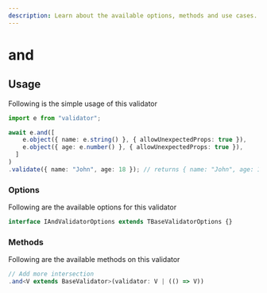 ```yaml
---
description: Learn about the available options, methods and use cases.
---
```


# and

## Usage

Following is the simple usage of this validator

```typescript
import e from "validator";

await e.and([
    e.object({ name: e.string() }, { allowUnexpectedProps: true }),
    e.object({ age: e.number() }, { allowUnexpectedProps: true }),
  ]
)
.validate({ name: "John", age: 18 }); // returns { name: "John", age: 18 }
```

### Options

Following are the available options for this validator

```typescript
interface IAndValidatorOptions extends TBaseValidatorOptions {}
```

### Methods

Following are the available methods on this validator

```typescript
// Add more intersection
.and<V extends BaseValidator>(validator: V | (() => V))
```
